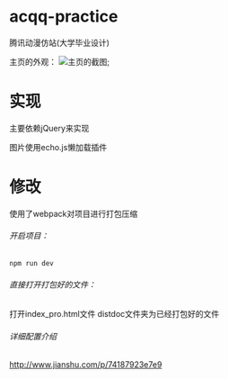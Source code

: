 # acqq-practice
腾讯动漫仿站(大学毕业设计)

主页的外观：
![主页的截图](https://github.com/wa7chliang/acqq-practice/blob/master/images/gitacqq.png);

# 实现
主要依赖jQuery来实现

图片使用echo.js懒加载插件

# 修改
使用了webpack对项目进行打包压缩

###### 开启项目：
```
npm run dev
```
###### 直接打开打包好的文件：
打开index_pro.html文件
distdoc文件夹为已经打包好的文件

###### 详细配置介绍
http://www.jianshu.com/p/74187923e7e9

